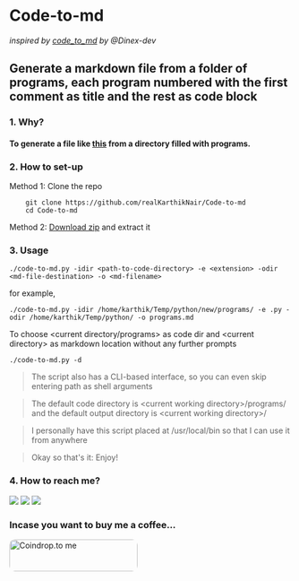 # **Code-to-md**

*inspired by [code_to_md](https://github.com/Dinex-dev/code_to_md) by @Dinex-dev*


## **Generate a markdown file from a folder of programs, each program numbered with the first comment as title and the rest as code block**

### **1. Why?**

#### To generate a file like [this](https://github.com/realKarthikNair/Learning-C-Lang/blob/main/Learning_C/F.%20Loops/1.%20For%20loops/programs0/readme.md) from a directory filled with programs.

### **2. How to set-up**

Method 1: Clone the repo

        git clone https://github.com/realKarthikNair/Code-to-md
        cd Code-to-md


Method 2: [Download zip](https://github.com/realKarthikNair/Code-to-md/archive/refs/heads/main.zip) and extract it


### **3. Usage**

    ./code-to-md.py -idir <path-to-code-directory> -e <extension> -odir <md-file-destination> -o <md-filename>

for example, 
    
    ./code-to-md.py -idir /home/karthik/Temp/python/new/programs/ -e .py -odir /home/karthik/Temp/python/ -o programs.md

To choose \<current directory/programs\> as code dir and \<current directory\> as markdown location without any further prompts

    ./code-to-md.py -d

> The script also has a CLI-based interface, so you can even skip entering path as shell arguments

> The default code directory is \<current working directory\>/programs/ and the default output directory is \<current working directory\>/

> I personally have this script placed at /usr/local/bin so that I can use it from anywhere

> Okay so that's it: Enjoy!

### **4. How to reach me?**

<p align="left">
    <a href="https://www.instagram.com/karthiknair.sh" alt="instagram">
        <img src="https://img.shields.io/badge/Instagram-%F0%9F%91%A8%E2%80%8D%F0%9F%92%BB-yellowgreen" /></a>
    <a href="https://www.telegram.me/realkarthiknair" alt="Telegram">
        <img src="https://img.shields.io/badge/Telegram-%F0%9F%91%A8%E2%80%8D%F0%9F%92%BB-orange" /></a>
    <a href="https://www.twitter.com/realkarthiknair" alt="twitter">
        <img src="https://img.shields.io/badge/Twitter-%F0%9F%91%A8%E2%80%8D%F0%9F%92%BB-orange" /></a>
</p>

### Incase you want to buy me a coffee...

<a slign="left" href="https://coindrop.to/realkarthiknair" target="_blank"><img align="left" src="https://coindrop.to/embed-button.png" style="border-radius: 10px; height: 57px !important;width: 229px !important;" alt="Coindrop.to me"></img></a>
